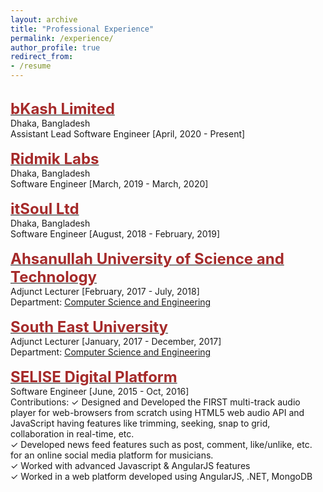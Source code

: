 ```yaml
---
layout: archive
title: "Professional Experience"
permalink: /experience/
author_profile: true
redirect_from:
- /resume
---
```

<br/>
    <span style="color:black; font-size:17px"><b><a href="https://www.bkash.com/" target="_blank"><font color="brown" size="5">bKash Limited</font></a></b></span><br/>
    Dhaka, Bangladesh<br/>
    Assistant Lead Software Engineer [April, 2020 - Present]<br/>
<br/>
    <span style="color:black; font-size:17px"><b><a href="https://ridmik.com" target="_blank"><font color="brown" size="5">Ridmik Labs</font></a></b></span><br/>
    Dhaka, Bangladesh<br/>
    Software Engineer [March, 2019 - March, 2020]<br/>
<br/>
    <span style="color:black; font-size:17px"><b><a href="" target="_blank"><font color="brown" size="5">itSoul Ltd</font></a></b></span><br/>
    Dhaka, Bangladesh<br/>
    Software Engineer [August, 2018 - February, 2019]<br/>
<br/>
  <span style="color:black; font-size:17px"><b><a href="http://aust.edu/" target="_blank"><font color="brown" size="5">Ahsanullah University of Science and Technology</font></a></b></span><br/>
    Adjunct Lecturer [February, 2017 - July, 2018]<br/>
    Department: <a href="http://aust.edu/cse/index.htm" target="_blank">Computer Science and Engineering</a> <br/>
<br/>
  <span style="color:black; font-size:17px"><b><a href="https://seu.edu.bd/" target="_blank"><font color="brown" size="5">South East University</font></a></b></span><br/>
    Adjunct Lecturer [January, 2017 - December, 2017]<br/>
    Department: <a href="https://seu.edu.bd/dept/cse.php?id=overview" target="_blank">Computer Science and Engineering</a> <br/>
<br/>
  <span style="color:black; font-size:17px"><b><a href="https://selise.ch/" target="_blank"><font color="brown" size="5">SELISE Digital Platform</font></a></b></span><br/>
    Software Engineer [June, 2015 - Oct, 2016]<br/>
    Contributions:
        ✓ Designed and Developed the FIRST multi-track audio player for web-browsers from scratch using HTML5 web audio API and JavaScript having features like trimming, seeking, snap to grid, collaboration in real-time, etc.<br/>
        ✓ Developed news feed features such as post, comment, like/unlike, etc. for an online social media platform for musicians.<br/>
        ✓ Worked with advanced Javascript & AngularJS features<br/>
        ✓ Worked in a web platform developed using AngularJS, .NET, MongoDB<br/>
<br/>
    
    